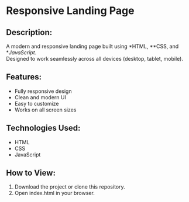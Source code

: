 # Responsive Landing Page

## Description:
A modern and responsive landing page built using *HTML, **CSS, and **JavaScript*.  
Designed to work seamlessly across all devices (desktop, tablet, mobile).

## Features:
- Fully responsive design
- Clean and modern UI
- Easy to customize
- Works on all screen sizes

##  Technologies Used:
- HTML
- CSS
- JavaScript

## How to View:
1. Download the project or clone this repository.
2. Open index.html in your browser.
